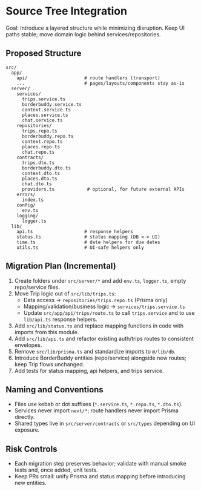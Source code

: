 # Source Tree Integration

Goal: Introduce a layered structure while minimizing disruption. Keep UI paths stable; move domain logic behind services/repositories.

## Proposed Structure
```
src/
  app/
    api/                     # route handlers (transport)
    ...                      # pages/layouts/components stay as-is
  server/
    services/
      trips.service.ts
      borderbuddy.service.ts
      context.service.ts
      places.service.ts
      chat.service.ts
    repositories/
      trips.repo.ts
      borderbuddy.repo.ts
      context.repo.ts
      places.repo.ts
      chat.repo.ts
    contracts/
      trips.dto.ts
      borderbuddy.dto.ts
      context.dto.ts
      places.dto.ts
      chat.dto.ts
      providers.ts            # optional, for future external APIs
    errors/
      index.ts
    config/
      env.ts
    logging/
      logger.ts
  lib/
    api.ts                   # response helpers
    status.ts                # status mapping (DB <-> UI)
    time.ts                  # date helpers for due dates
    utils.ts                 # UI-safe helpers only
```

## Migration Plan (Incremental)
1) Create folders under `src/server/*` and add `env.ts`, `logger.ts`, empty repo/service files.
2) Move Trip logic out of `src/lib/trips.ts`:
   - Data access → `repositories/trips.repo.ts` (Prisma only)
   - Mapping/validation/business logic → `services/trips.service.ts`
   - Update `src/app/api/trips/route.ts` to call `trips.service` and to use `lib/api.ts` response helpers.
3) Add `src/lib/status.ts` and replace mapping functions in code with imports from this module.
4) Add `src/lib/api.ts` and refactor existing auth/trips routes to consistent envelopes.
5) Remove `src/lib/prisma.ts` and standardize imports to `@/lib/db`.
6) Introduce BorderBuddy entities (repo/service) alongside new routes; keep Trip flows unchanged.
7) Add tests for status mapping, api helpers, and trips service.

## Naming and Conventions
- Files use kebab or dot suffixes (`*.service.ts`, `*.repo.ts`, `*.dto.ts`).
- Services never import `next/*`; route handlers never import Prisma directly.
- Shared types live in `src/server/contracts` or `src/types` depending on UI exposure.

## Risk Controls
- Each migration step preserves behavior; validate with manual smoke tests and, once added, unit tests.
- Keep PRs small: unify Prisma and status mapping before introducing new entities.
